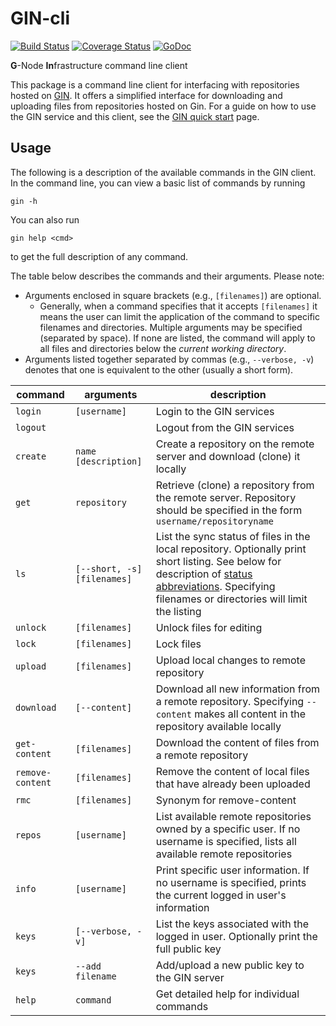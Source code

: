 # GIN-cli

[![Build Status](https://travis-ci.org/G-Node/gin-cli.svg?branch=master)](https://travis-ci.org/G-Node/gin-cli) [![Coverage Status](https://coveralls.io/repos/github/G-Node/gin-cli/badge.svg?branch=master)](https://coveralls.io/github/G-Node/gin-cli?branch=master) [![GoDoc](https://godoc.org/github.com/G-Node/gin-cli?status.svg)](http://godoc.org/github.com/G-Node/gin-cli)

**G**-Node **In**frastructure command line client

This package is a command line client for interfacing with repositories hosted on [GIN](https://gin.g-node.org).
It offers a simplified interface for downloading and uploading files from repositories hosted on Gin.
For a guide on how to use the GIN service and this client, see the [GIN quick start](https://web.gin.g-node.org/G-Node/Info/wiki/Quick+start) page.

## Usage

The following is a description of the available commands in the GIN client.
In the command line, you can view a basic list of commands by running

    gin -h

You can also run

    gin help <cmd>

to get the full description of any command.

The table below describes the commands and their arguments.
Please note:
- Arguments enclosed in square brackets (e.g., `[filenames]`) are optional.
    - Generally, when a command specifies that it accepts `[filenames]` it means the user can limit the application of the command to specific filenames and directories. Multiple arguments may be specified (separated by space). If none are listed, the command will apply to all files and directories below the _current working directory_.
- Arguments listed together separated by commas (e.g., `--verbose, -v`) denotes that one is equivalent to the other (usually a short form).

command          | arguments                   | description
---------------- | -------------------------   | ----------------------------
`login`          | `[username]`                | Login to the GIN services
`logout`         |                             | Logout from the GIN services
`create`         | `name [description]`        | Create a repository on the remote server and download (clone) it locally
`get`            | `repository`                | Retrieve (clone) a repository from the remote server. Repository should be specified in the form `username/repositoryname`
`ls`             | `[--short, -s] [filenames]` | List the sync status of files in the local repository. Optionally print short listing. See below for description of [status abbreviations](#statusabbrev). Specifying filenames or directories will limit the listing
`unlock`         | `[filenames]`               | Unlock files for editing
`lock`           | `[filenames]`               | Lock files
`upload`         | `[filenames]`               | Upload local changes to remote repository
`download`       | `[--content]`               | Download all new information from a remote repository. Specifying `--content` makes all content in the repository available locally
`get-content`    | `[filenames]`               | Download the content of files from a remote repository
`remove-content` | `[filenames]`               | Remove the content of local files that have already been uploaded
`rmc`            | `[filenames]`               | Synonym for remove-content
`repos`          | `[username]`                | List available remote repositories owned by a specific user. If no username is specified, lists all available remote repositories
`info`           | `[username]`                | Print specific user information. If no username is specified, prints the current logged in user's information
`keys`           | `[--verbose, -v]`           | List the keys associated with the logged in user. Optionally print the full public key
`keys`           | `--add filename`            | Add/upload a new public key to the GIN server
`help`           | `command`                   | Get detailed help for individual commands
